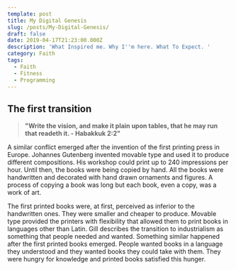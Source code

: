 ```yaml
---
template: post
title: My Digital Genesis
slug: /posts/My-Digital-Genesis/
draft: false
date: 2019-04-17T21:23:00.000Z
description: 'What Inspired me. Why I''m here. What To Expect. '
category: Faith
tags:
  - Faith
  - Fitness
  - Programming
---
```

## The first transition

> **"Write the vision, and make it plain upon tables, that he may run that readeth it. - Habakkuk 2:2"**

A similar conflict emerged after the invention of the first printing press in Europe. Johannes Gutenberg invented movable type and used it to produce different compositions. His workshop could print up to 240 impressions per hour. Until then, the books were being copied by hand. All the books were handwritten and decorated with hand drawn ornaments and figures. A process of copying a book was long but each book, even a copy, was a work of art.

The first printed books were, at first, perceived as inferior to the handwritten ones. They were smaller and cheaper to produce. Movable type provided the printers with flexibility that allowed them to print books in languages other than Latin. Gill describes the transition to industrialism as something that people needed and wanted. Something similar happened after the first printed books emerged. People wanted books in a language they understood and they wanted books they could take with them. They were hungry for knowledge and printed books satisfied this hunger.
